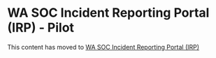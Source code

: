# WA SOC Incident Reporting Portal (IRP) - Pilot

This content has moved to [WA SOC Incident Reporting Portal (IRP)](https://wagov.github.io/wasocshared/#/docs/incident-reporting.md)
